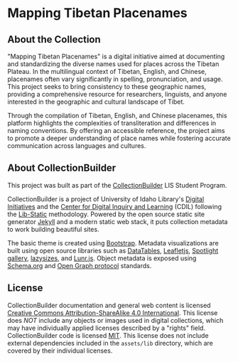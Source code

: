# Mapping Tibetan Placenames

## About the Collection

"Mapping Tibetan Placenames" is a digital initiative aimed at documenting and standardizing the diverse names used for places across the Tibetan Plateau. In the multilingual context of Tibetan, English, and Chinese, placenames often vary significantly in spelling, pronunciation, and usage. This project seeks to bring consistency to these geographic names, providing a comprehensive resource for researchers, linguists, and anyone interested in the geographic and cultural landscape of Tibet.

Through the compilation of Tibetan, English, and Chinese placenames, this platform highlights the complexities of transliteration and differences in naming conventions. By offering an accessible reference, the project aims to promote a deeper understanding of place names while fostering accurate communication across languages and cultures.

## About CollectionBuilder

This project was built as part of the [CollectionBuilder](https://collectionbuilder.github.io) LIS Student Program.

CollectionBuilder is a project of University of Idaho Library's [Digital Initiatives](https://www.lib.uidaho.edu/digital/) and the [Center for Digital Inquiry and Learning](https://cdil.lib.uidaho.edu) (CDIL) following the [Lib-Static](https://lib-static.github.io/) methodology. 
Powered by the open source static site generator [Jekyll](https://jekyllrb.com/) and a modern static web stack, it puts collection metadata to work building beautiful sites.

The basic theme is created using [Bootstrap](https://getbootstrap.com/).
Metadata visualizations are built using open source libraries such as [DataTables](https://datatables.net/), [Leafletjs](http://leafletjs.com/), [Spotlight gallery](https://github.com/nextapps-de/spotlight), [lazysizes](https://github.com/aFarkas/lazysizes), and [Lunr.js](https://lunrjs.com/).
Object metadata is exposed using [Schema.org](http://schema.org) and [Open Graph protocol](http://ogp.me/) standards.

## License

CollectionBuilder documentation and general web content is licensed [Creative Commons Attribution-ShareAlike 4.0 International](http://creativecommons.org/licenses/by-sa/4.0/). 
This license does *NOT* include any objects or images used in digital collections, which may have individually applied licenses described by a "rights" field.
CollectionBuilder code is licensed [MIT](https://github.com/CollectionBuilder/collectionbuilder-csv/blob/master/LICENSE). 
This license does not include external dependencies included in the `assets/lib` directory, which are covered by their individual licenses.
